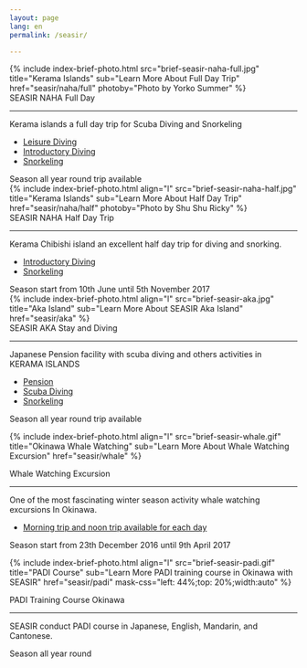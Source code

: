 ```yaml
---
layout: page
lang: en
permalink: /seasir/

---
```

<style type="text/css">
.brief-text-title {
  margin: 0;
}
</style>
<!--- NAHA FULL ((( -->
<div class="brief-container">
{% include index-brief-photo.html src="brief-seasir-naha-full.jpg" title="Kerama Islands" sub="Learn More About Full Day Trip" href="seasir/naha/full" photoby="Photo by Yorko Summer" %}
  <div class="brief-text">
    <div class="brief-text-title">SEASIR NAHA Full Day</div>
    <hr>
    <div class="brief-text-body">
<p>
Kerama islands a full day trip for Scuba Diving and Snorkeling
</p>
<ul>
    <li><a href="{{site.baseurl}}/seasir/naha/full/#leisure">Leisure Diving</a></li>
    <li><a href="{{site.baseurl}}/seasir/naha/full/#intro">Introductory Diving</a></li>
    <li><a href="{{site.baseurl}}/seasir/naha/full/#snorkeling">Snorkeling</a></li>
</ul>
<div class="brief-text-season">
   Season all year round trip available
</div>
    </div>
  </div>
</div>
<!--- NAHA FULL ))) -->

<!--- NAHA HALF ((( -->
<div class="brief-container">
{% include index-brief-photo.html align="l" src="brief-seasir-naha-half.jpg" title="Kerama Islands" sub="Learn More About Half Day Trip" href="seasir/naha/half" photoby="Photo by Shu Shu Ricky" %}
  <div class="brief-text brief-r">
    <div class="brief-text-title">SEASIR NAHA Half Day Trip</div>
    <hr>
    <div class="brief-text-body">
<p>
Kerama Chibishi island an excellent half day trip for diving and snorking.
</p>
<ul>
    <li><a href="{{site.baseurl}}/seasir/naha/half/#intro">Introductory Diving</a></li>
    <li><a href="{{site.baseurl}}/seasir/naha/half/#snorkling">Snorkeling</a></li>
</ul>
<div class="brief-text-season">
   Season start from 10th June until 5th November 2017
</div>
    </div>
  </div>
</div>
<!--- NAHA HALF ))) -->

<!--- AKA ((( -->
<div class="brief-container">
{% include index-brief-photo.html align="l" src="brief-seasir-aka.jpg" title="Aka Island" sub="Learn More About SEASIR Aka Island" href="seasir/aka" %}
  <div class="brief-text brief-r">
    <div class="brief-text-title">SEASIR AKA Stay and Diving</div>
    <hr>
    <div class="brief-text-body">
<p>
Japanese Pension facility with scuba diving and others activities in KERAMA ISLANDS</p>
<ul>
    <li><a href="{{site.baseurl}}/seasir/aka/#pension">Pension</a></li>
    <li><a href="{{site.baseurl}}/seasir/aka/#leisure">Scuba Diving</a></li>
    <li><a href="{{site.baseurl}}/seasir/aka/#i-s">Snorkeling</a></li>
</ul>
<div class="brief-text-season">
   Season all year round trip available
</div>
    </div>
  </div>
</div>
<!--- AKA ))) -->

<!--- Whale ((( -->
<div class="brief-container">

{% include index-brief-photo.html align="l" src="brief-seasir-whale.gif" title="Okinawa Whale Watching" sub="Learn More About Whale Watching Excursion" href="seasir/whale" %}
  <div class="brief-text brief-r">
    <div class="brief-text-title">Whale Watching Excursion</div>
    <hr>
    <div class="brief-text-body">
<p>
One of the most fascinating winter season activity whale watching excursions In Okinawa.</p>
<ul>
    <li><a href="{{site.baseurl}}/seasir/whale">Morning trip and noon trip available for each day</a></li>
</ul>
<div class="brief-text-season">
   Season start from 23th December 2016 until 9th April 2017
</div>
    </div>
  </div>
</div>
<!--- Whale ))) -->

<!--- PADI ((( -->
<div class="brief-container">

{% include index-brief-photo.html align="l" src="brief-seasir-padi.gif" title="PADI Course" sub="Learn More PADI training course in Okinawa with SEASIR" href="seasir/padi" mask-css="left: 44%;top: 20%;width:auto" %}
  <div class="brief-text brief-r">
    <div class="brief-text-title">PADI Training Course Okinawa</div>
    <hr>
    <div class="brief-text-body">
<p>
SEASIR conduct PADI course in Japanese, English, Mandarin, and Cantonese.
</p>
<div class="brief-text-season">
Season all year round
</div>
    </div>
  </div>
</div>
<!--- PADI ))) -->
<br />
